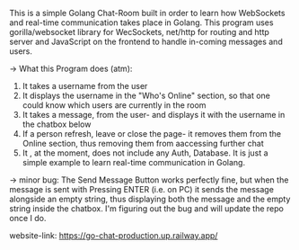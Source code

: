 This is a simple Golang Chat-Room built in order to learn how WebSockets and real-time communication takes place in Golang.
This program uses gorilla/websocket library for WecSockets, net/http for routing and http server and JavaScript on the frontend to handle in-coming messages and users.

-> What this Program does (atm):
1. It takes a username from the user
2. It displays the username in the "Who's Online" section, so that one could know which users are currently in the room
3. It takes a message, from the user- and displays it with the username in the chatbox below
4. If a person refresh, leave or close the page- it removes them from the Online section, thus removing them from aaccessing further chat
5. It , at the moment, does not include any Auth, Database. It is just a simple example to learn real-time communication in Golang.


-> minor bug: The Send Message Button works perfectly fine, but when the message is sent with Pressing ENTER (i.e. on PC) it sends the message alongside an empty string, thus displaying both the message and the empty string inside the chatbox.
I'm figuring out the bug and will update the repo once I do.

website-link: https://go-chat-production.up.railway.app/
